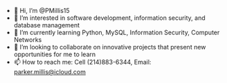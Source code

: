 - 👋 Hi, I’m @PMillis15
- 👀 I’m interested in software development, information security, and database management
- 🌱 I’m currently learning Python, MySQL, Information Security, Computer Networks
- 💞️ I’m looking to collaborate on innovative projects that present new opportunities for me to learn
- 📫 How to reach me: Cell (214)883-6344, Email: parker.millis@icloud.com

<!---
PMillis1582/PMillis1582 is a ✨ special ✨ repository because its `README.md` (this file) appears on your GitHub profile.
You can click the Preview link to take a look at your changes.
--->
